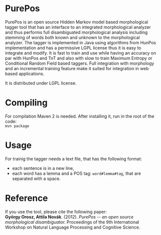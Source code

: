 # PurePos

PurePos is an open source Hidden Markov model based morphological tagger tool that has an interface to an integrated morphological analyzer and thus performs full disambiguated morphological analysis including stemming of words both known and unknown to the morphological analyzer. The tagger is implemented in Java using algorithms from HunPos implementation and has a permissive LGPL license thus it is easy to integrate and modify. It is fast to train and use while having an accuracy on par with HunPos and TnT and also with slow to train Maximum Entropy or Conditional Random Field based taggers. Full integration with morphology and an incremental training feature make it suited for integration in web based applications.

It is distributed under LGPL license.

# Compiling
For compilation Maven 2 is needed. After installing it, run in the root of the code: <br/>
`mvn package`

# Usage

For trainig the tagger needs a text file, that has the following format:

* each sentence is in a new line,
* each word has a lemma and a POS tag: `word#lemma#tag`, that are separated with a space.

# Reference

If you use the tool, please cite the following paper: <br/>
**György Orosz, Attila Novák**. (2012). *PurePos -- an open source morphological disambiguator.* Proceedings of the 9th International Workshop on Natural Language Processing and Cognitive Science.


